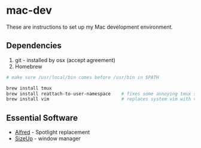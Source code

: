 # mac-dev
These are instructions to set up my Mac development environment.

## Dependencies
1. git - installed by osx (accept agreement)
2. Homebrew

```bash
# make sure /usr/local/bin comes before /usr/bin in $PATH

brew install tmux
brew install reattach-to-user-namespace    # fixes some annoying tmux shortcomings on osx
brew install vim                           # replaces system vim with vim8

```

## Essential Software
- [Alfred](https://www.alfredapp.com/) - Spotlight replacement
- [SizeUp](http://www.irradiatedsoftware.com/sizeup/) - window manager
